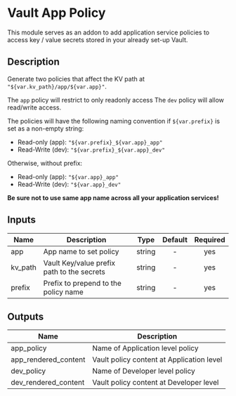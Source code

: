 # Vault App Policy

This module serves as an addon to add application service policies to access
key / value secrets stored in your already set-up Vault.

## Description

Generate two policies that affect the KV path at `"${var.kv_path}/app/${var.app}"`.

The `app` policy will restrict to only readonly access
The `dev` policy will allow read/write access.

The policies will have the following naming convention if `${var.prefix}` is set as a non-empty
string:

- Read-only  (app): `"${var.prefix}_${var.app}_app"`
- Read-Write (dev): `"${var.prefix}_${var.app}_dev"`

Otherwise, without prefix:

- Read-only  (app): `"${var.app}_app"`
- Read-Write (dev): `"${var.app}_dev"`

__Be sure not to use same app name across all your application services!__

## Inputs

| Name | Description | Type | Default | Required |
|------|-------------|:----:|:-----:|:-----:|
| app | App name to set policy | string | - | yes |
| kv_path | Vault Key/value prefix path to the secrets | string | - | yes |
| prefix | Prefix to prepend to the policy name | string | - | yes |

## Outputs

| Name | Description |
|------|-------------|
| app_policy | Name of Application level policy |
| app_rendered_content | Vault policy content at Application level |
| dev_policy | Name of Developer level policy |
| dev_rendered_content | Vault policy content at Developer level |
